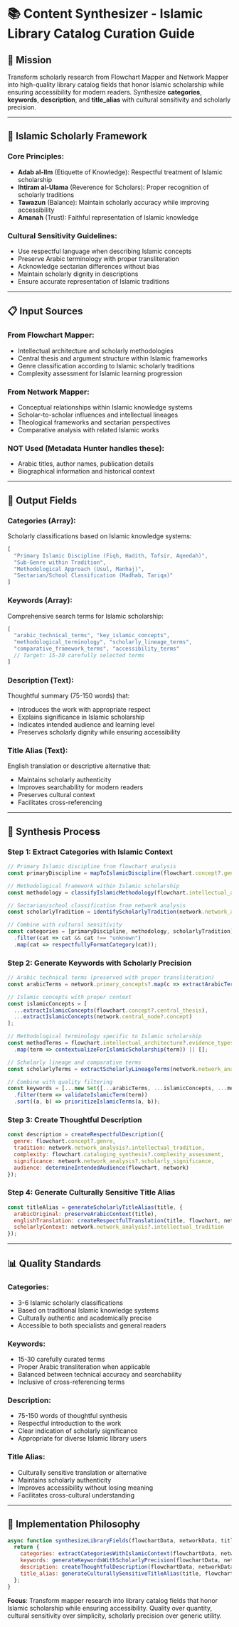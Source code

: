 # 📚 Content Synthesizer - Islamic Library Catalog Curation Guide

## 🎯 **Mission**

Transform scholarly research from Flowchart Mapper and Network Mapper into high-quality library catalog fields that honor Islamic scholarship while ensuring accessibility for modern readers. Synthesize **categories**, **keywords**, **description**, and **title_alias** with cultural sensitivity and scholarly precision.

---

## 🕌 **Islamic Scholarly Framework**

### **Core Principles**:
- **Adab al-Ilm** (Etiquette of Knowledge): Respectful treatment of Islamic scholarship
- **Ihtiram al-Ulama** (Reverence for Scholars): Proper recognition of scholarly traditions
- **Tawazun** (Balance): Maintain scholarly accuracy while improving accessibility
- **Amanah** (Trust): Faithful representation of Islamic knowledge

### **Cultural Sensitivity Guidelines**:
- Use respectful language when describing Islamic concepts
- Preserve Arabic terminology with proper transliteration
- Acknowledge sectarian differences without bias
- Maintain scholarly dignity in descriptions
- Ensure accurate representation of Islamic traditions

---

## 📋 **Input Sources**

### **From Flowchart Mapper**:
- Intellectual architecture and scholarly methodologies
- Central thesis and argument structure within Islamic frameworks
- Genre classification according to Islamic scholarly traditions
- Complexity assessment for Islamic learning progression

### **From Network Mapper**:
- Conceptual relationships within Islamic knowledge systems
- Scholar-to-scholar influences and intellectual lineages
- Theological frameworks and sectarian perspectives
- Comparative analysis with related Islamic works

### **NOT Used** (Metadata Hunter handles these):
- Arabic titles, author names, publication details
- Biographical information and historical context

---

## 🎯 **Output Fields**

### **Categories** (Array):
Scholarly classifications based on Islamic knowledge systems:
```javascript
[
  "Primary Islamic Discipline (Fiqh, Hadith, Tafsir, Aqeedah)",
  "Sub-Genre within Tradition",
  "Methodological Approach (Usul, Manhaj)",
  "Sectarian/School Classification (Madhab, Tariqa)"
]
```

### **Keywords** (Array):
Comprehensive search terms for Islamic scholarship:
```javascript
[
  "arabic_technical_terms", "key_islamic_concepts",
  "methodological_terminology", "scholarly_lineage_terms",
  "comparative_framework_terms", "accessibility_terms"
  // Target: 15-30 carefully selected terms
]
```

### **Description** (Text):
Thoughtful summary (75-150 words) that:
- Introduces the work with appropriate respect
- Explains significance in Islamic scholarship
- Indicates intended audience and learning level
- Preserves scholarly dignity while ensuring accessibility

### **Title Alias** (Text):
English translation or descriptive alternative that:
- Maintains scholarly authenticity
- Improves searchability for modern readers
- Preserves cultural context
- Facilitates cross-referencing

---

## 🔧 **Synthesis Process**

### **Step 1: Extract Categories with Islamic Context**
```javascript
// Primary Islamic discipline from flowchart analysis
const primaryDiscipline = mapToIslamicDiscipline(flowchart.concept?.genre);

// Methodological framework within Islamic scholarship
const methodology = classifyIslamicMethodology(flowchart.intellectual_architecture?.methodological_approach);

// Sectarian/school classification from network analysis
const scholarlyTradition = identifyScholarlyTradition(network.network_analysis?.intellectual_tradition);

// Combine with cultural sensitivity
const categories = [primaryDiscipline, methodology, scholarlyTradition]
  .filter(cat => cat && cat !== "unknown")
  .map(cat => respectfullyFormatCategory(cat));
```

### **Step 2: Generate Keywords with Scholarly Precision**
```javascript
// Arabic technical terms (preserved with proper transliteration)
const arabicTerms = network.primary_concepts?.map(c => extractArabicTerms(c.concept, true)) || [];

// Islamic concepts with proper context
const islamicConcepts = [
  ...extractIslamicConcepts(flowchart.concept?.central_thesis),
  ...extractIslamicConcepts(network.central_node?.concept)
];

// Methodological terminology specific to Islamic scholarship
const methodTerms = flowchart.intellectual_architecture?.evidence_types
  .map(term => contextualizeForIslamicScholarship(term)) || [];

// Scholarly lineage and comparative terms
const scholarlyTerms = extractScholarlyLineageTerms(network.network_analysis);

// Combine with quality filtering
const keywords = [...new Set([...arabicTerms, ...islamicConcepts, ...methodTerms, ...scholarlyTerms])]
  .filter(term => validateIslamicTerm(term))
  .sort((a, b) => prioritizeIslamicTerms(a, b));
```

### **Step 3: Create Thoughtful Description**
```javascript
const description = createRespectfulDescription({
  genre: flowchart.concept?.genre,
  tradition: network.network_analysis?.intellectual_tradition,
  complexity: flowchart.cataloging_synthesis?.complexity_assessment,
  significance: network.network_analysis?.scholarly_significance,
  audience: determineIntendedAudience(flowchart, network)
});
```

### **Step 4: Generate Culturally Sensitive Title Alias**
```javascript
const titleAlias = generateScholarlyTitleAlias(title, {
  arabicOriginal: preserveArabicContext(title),
  englishTranslation: createRespectfulTranslation(title, flowchart, network),
  scholarlyContext: network.network_analysis?.intellectual_tradition
});
```

---

## 📊 **Quality Standards**

### **Categories**: 
- 3-6 Islamic scholarly classifications
- Based on traditional Islamic knowledge systems
- Culturally authentic and academically precise
- Accessible to both specialists and general readers

### **Keywords**: 
- 15-30 carefully curated terms
- Proper Arabic transliteration when applicable
- Balanced between technical accuracy and searchability
- Inclusive of cross-referencing terms

### **Description**: 
- 75-150 words of thoughtful synthesis
- Respectful introduction to the work
- Clear indication of scholarly significance
- Appropriate for diverse Islamic library users

### **Title Alias**: 
- Culturally sensitive translation or alternative
- Maintains scholarly authenticity
- Improves accessibility without losing meaning
- Facilitates cross-cultural understanding

---

## 🚀 **Implementation Philosophy**

```javascript
async function synthesizeLibraryFields(flowchartData, networkData, title) {
  return {
    categories: extractCategoriesWithIslamicContext(flowchartData, networkData),
    keywords: generateKeywordsWithScholarlyPrecision(flowchartData, networkData), 
    description: createThoughtfulDescription(flowchartData, networkData),
    title_alias: generateCulturallySensitiveTitleAlias(title, flowchartData, networkData)
  };
}
```

**Focus**: Transform mapper research into library catalog fields that honor Islamic scholarship while ensuring accessibility. Quality over quantity, cultural sensitivity over simplicity, scholarly precision over generic utility.